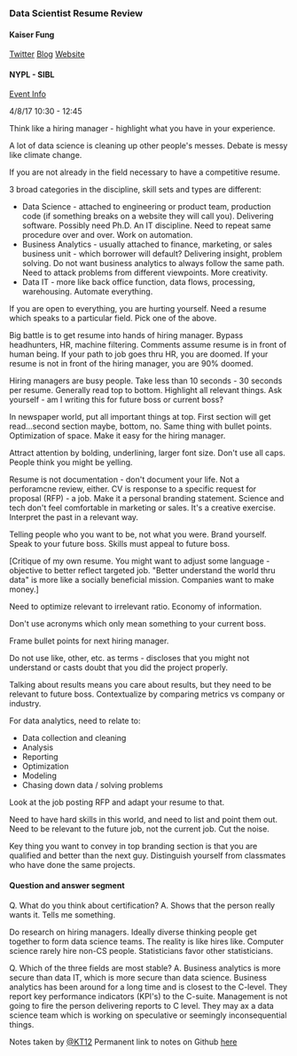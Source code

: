 ### Data Scientist Resume Review
#### Kaiser Fung
[Twitter](https://twitter.com/junkcharts)
[Blog](http://junkcharts.typepad.com/)
[Website](http://www.kaiserfung.com/)
#### NYPL - SIBL
[Event Info](http://junkcharts.typepad.com/numbersruleyourworld/2017/03/collaboration-with-new-york-public-library.html)

4/8/17
10:30 - 12:45

Think like a hiring manager - highlight what you have in your experience.

A lot of data science is cleaning up other people's messes.  Debate is messy like climate change.

If you are not already in the field necessary to have a competitive resume.

3 broad categories in the discipline, skill sets and types are different:
* Data Science - attached to engineering or product team, production code (if something breaks on a website they will call you).  Delivering software.  Possibly need Ph.D.  An IT discipline.  Need to repeat same procedure over and over.  Work on automation.
* Business Analytics - usually attached to finance, marketing, or sales business unit - which borrower will default?  Delivering insight, problem solving.  Do not want business analytics to always follow the same path.  Need to attack problems from different viewpoints.  More creativity.
* Data IT - more like back office function, data flows, processing, warehousing.  Automate everything.

If you are open to everything, you are hurting yourself.  Need a resume which speaks to a particular field.  Pick one of the above.

Big battle is to get resume into hands of hiring manager.  Bypass headhunters, HR, machine filtering.  Comments assume resume is in front of human being.  If your path to job goes thru HR, you are doomed.  If your resume is not in front of the hiring manager, you are 90% doomed.

Hiring managers are busy people.  Take less than 10 seconds - 30 seconds per resume.
Generally read top to bottom.
Highlight all relevant things.  Ask yourself - am I writing this for future boss or current boss?

In newspaper world, put all important things at top.  First section will get read...second section maybe, bottom, no.  Same thing with bullet points.  Optimization of space.  Make it easy for the hiring manager.

Attract attention by bolding, underlining, larger font size.  Don't use all caps.  People think you might be yelling.

Resume is not documentation - don't document your life.  Not a perforamcne review, either.  CV is response to a specific request for proposal (RFP) - a job.  Make it a personal branding statement.  Science and tech don't feel comfortable in marketing or sales.  It's a creative exercise.  Interpret the past in a relevant way.

Telling people who you want to be, not what you were.  Brand yourself.  Speak to your future boss.  Skills must appeal to future boss.

[Critique of my own resume.  You might want to adjust some language - objective to better reflect targeted job.
"Better understand the world thru data" is more like a socially beneficial mission.  Companies want to make money.]

Need to optimize relevant to irrelevant ratio.  Economy of information.

Don't use acronyms which only mean something to your current boss.

Frame bullet points for next hiring manager.

Do not use like, other, etc. as terms - discloses that you might not understand or casts doubt that you did the project properly.

Talking about results means you care about results, but they need to be relevant to future boss.  Contextualize by comparing metrics vs company or industry.

For data analytics, need to relate to:
* Data collection and cleaning
* Analysis
* Reporting
* Optimization
* Modeling
* Chasing down data / solving problems

Look at the job posting RFP and adapt your resume to that.

Need to have hard skills in this world, and need to list and point them out.  Need to be relevant to the future job, not the current job.  Cut the noise.

Key thing you want to convey in top branding section is that you are qualified and better than the next guy.  Distinguish yourself from classmates who have done the same projects.

#### Question and answer segment

Q.  What do you think about certification?
A.  Shows that the person really wants it.  Tells me something.

Do research on hiring managers.  Ideally diverse thinking people get together to form data science teams.  The reality is like hires like.  Computer science rarely hire non-CS people.  Statisticians favor other statisticians.

Q.  Which of the three fields are most stable?
A.  Business analytics is more secure than data IT, which is more secure than data science.  Business analytics has been around for a long time and is closest to the C-level.  They report key performance indicators (KPI's) to the C-suite.  Management is not going to fire the person delivering reports to C level.  They may ax a data science team which is working on speculative or seemingly inconsequential things.

Notes taken by [@KT12](https://github.com/KT12)
Permanent link to notes on Github [here](https://github.com/KT12/meetup_notes/blob/master/Kaiser_Fung_resume_review.md)